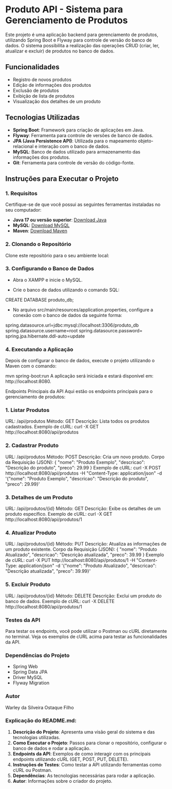 # Produto API - Sistema para Gerenciamento de Produtos
Este projeto é uma aplicação backend para gerenciamento de produtos, utilizando Spring Boot e Flyway para controle de versão do banco de dados. O sistema possibilita a realização das operações CRUD (criar, ler, atualizar e excluir) de produtos no banco de dados.

## Funcionalidades
- Registro de novos produtos
- Edição de informações dos produtos
- Exclusão de produtos
- Exibição de lista de produtos
- Visualização dos detalhes de um produto
## Tecnologias Utilizadas
- **Spring Boot**: Framework para criação de aplicações em Java.
- **Flyway**: Ferramenta para controle de versões de banco de dados.
- **JPA (Java Persistence API)**: Utilizada para o mapeamento objeto-relacional e interação com o banco de dados.
- **MySQL**: Banco de dados utilizado para armazenamento das informações dos produtos.
- **Git**: Ferramenta para controle de versão do código-fonte.
## Instruções para Executar o Projeto
### 1. Requisitos
Certifique-se de que você possui as seguintes ferramentas instaladas no seu computador:

- **Java 17 ou versão superior**: [Download Java](https://www.oracle.com/java/technologies/javase-jdk17-downloads.html)
- **MySQL**: [Download MySQL](https://dev.mysql.com/downloads/installer/)
- **Maven**: [Download Maven](https://maven.apache.org/download.cgi)
### 2. Clonando o Repositório
Clone este repositório para o seu ambiente local:

### 3. Configurando o Banco de Dados
 - Abra o XAMPP e inicie o MySQL.

 - Crie o banco de dados utilizando o comando SQL:

CREATE DATABASE produto_db;
 - No arquivo src/main/resources/application.properties, configure a conexão com o banco de dados da seguinte forma:

spring.datasource.url=jdbc:mysql://localhost:3306/produto_db
spring.datasource.username=root
spring.datasource.password=
spring.jpa.hibernate.ddl-auto=update
### 4. Executando a Aplicação
Depois de configurar o banco de dados, execute o projeto utilizando o Maven com o comando:

mvn spring-boot:run
A aplicação será iniciada e estará disponível em: http://localhost:8080.

Endpoints Principais da API
Aqui estão os endpoints principais para o gerenciamento de produtos:

### 1. Listar Produtos
URL: /api/produtos
Método: GET
Descrição: Lista todos os produtos cadastrados.
Exemplo de cURL:
curl -X GET http://localhost:8080/api/produtos
### 2. Cadastrar Produto
URL: /api/produtos
Método: POST
Descrição: Cria um novo produto.
Corpo da Requisição (JSON):
{
  "nome": "Produto Exemplo",
  "descricao": "Descrição do produto",
  "preco": 29.99
}
Exemplo de cURL:
curl -X POST http://localhost:8080/api/produtos -H "Content-Type: application/json" -d '{"nome": "Produto Exemplo", "descricao": "Descrição do produto", "preco": 29.99}'
### 3. Detalhes de um Produto
URL: /api/produtos/{id}
Método: GET
Descrição: Exibe os detalhes de um produto específico.
Exemplo de cURL:
curl -X GET http://localhost:8080/api/produtos/1
### 4. Atualizar Produto
URL: /api/produtos/{id}
Método: PUT
Descrição: Atualiza as informações de um produto existente.
Corpo da Requisição (JSON):
{
  "nome": "Produto Atualizado",
  "descricao": "Descrição atualizada",
  "preco": 39.99
}
Exemplo de cURL:
curl -X PUT http://localhost:8080/api/produtos/1 -H "Content-Type: application/json" -d '{"nome": "Produto Atualizado", "descricao": "Descrição atualizada", "preco": 39.99}'
### 5. Excluir Produto
URL: /api/produtos/{id}
Método: DELETE
Descrição: Exclui um produto do banco de dados.
Exemplo de cURL:
curl -X DELETE http://localhost:8080/api/produtos/1
### Testes da API
Para testar os endpoints, você pode utilizar o Postman ou cURL diretamente no terminal. Veja os exemplos de cURL acima para testar as funcionalidades da API.

### Dependências do Projeto
 - Spring Web
 - Spring Data JPA
 - Driver MySQL
 - Flyway Migration
### Autor
Warley da Silveira Ostaque Filho

### Explicação do README.md:
1. **Descrição do Projeto**: Apresenta uma visão geral do sistema e das tecnologias utilizadas.
2. **Como Executar o Projeto**: Passos para clonar o repositório, configurar o banco de dados e rodar a aplicação.
3. **Endpoints da API**: Exemplos de como interagir com os principais endpoints utilizando cURL (GET, POST, PUT, DELETE).
4. **Instruções de Testes**: Como testar a API utilizando ferramentas como cURL ou Postman.
5. **Dependências**: As tecnologias necessárias para rodar a aplicação.
6. **Autor**: Informações sobre o criador do projeto.
